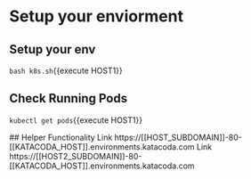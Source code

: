# Setup your enviorment
## Setup your env

`bash k8s.sh`{{execute HOST1}}

## Check Running Pods
`kubectl get pods`{{execute HOST1}}

## Helper Functionality
Link https://[[HOST_SUBDOMAIN]]-80-[[KATACODA_HOST]].environments.katacoda.com
Link https://[[HOST2_SUBDOMAIN]]-80-[[KATACODA_HOST]].environments.katacoda.com